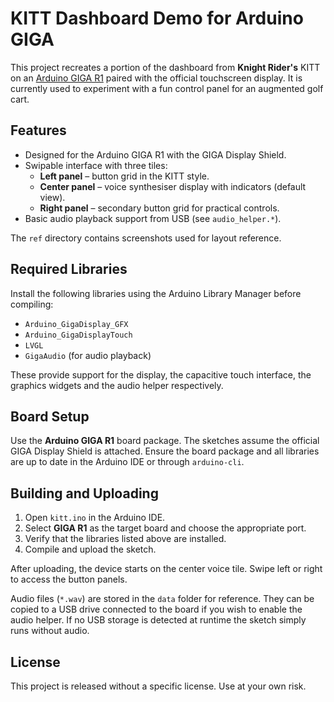 # KITT Dashboard Demo for Arduino GIGA

This project recreates a portion of the dashboard from **Knight Rider's** KITT on an [Arduino GIGA R1](https://docs.arduino.cc/hardware/giga-r1/) paired with the official touchscreen display.
It is currently used to experiment with a fun control panel for an augmented golf cart.

## Features

* Designed for the Arduino GIGA R1 with the GIGA Display Shield.
* Swipable interface with three tiles:
  * **Left panel** – button grid in the KITT style.
  * **Center panel** – voice synthesiser display with indicators (default view).
  * **Right panel** – secondary button grid for practical controls.
* Basic audio playback support from USB (see `audio_helper.*`).

The `ref` directory contains screenshots used for layout reference.

## Required Libraries

Install the following libraries using the Arduino Library Manager before compiling:

* `Arduino_GigaDisplay_GFX`
* `Arduino_GigaDisplayTouch`
* `LVGL`
* `GigaAudio` (for audio playback)

These provide support for the display, the capacitive touch interface, the graphics widgets and the audio helper respectively.

## Board Setup

Use the **Arduino GIGA R1** board package. The sketches assume the official GIGA Display Shield is attached.
Ensure the board package and all libraries are up to date in the Arduino IDE or through `arduino-cli`.

## Building and Uploading

1. Open `kitt.ino` in the Arduino IDE.
2. Select **GIGA R1** as the target board and choose the appropriate port.
3. Verify that the libraries listed above are installed.
4. Compile and upload the sketch.

After uploading, the device starts on the center voice tile. Swipe left or right to access the button panels.

Audio files (`*.wav`) are stored in the `data` folder for reference. They can be copied to a USB drive connected to the board if you wish to enable the audio helper. If no USB storage is detected at runtime the sketch simply runs without audio.

## License

This project is released without a specific license. Use at your own risk.

